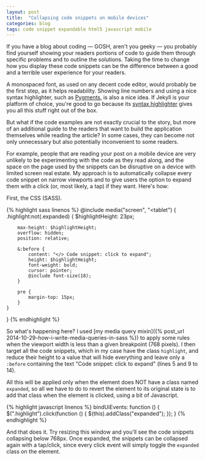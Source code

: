 ```yaml
---
layout: post
title:  "Collapsing code snippets on mobile devices"
categories: blog
tags: code snippet expandable html5 javascript mobile
---
```

If you have a blog about coding — GOSH, aren't you geeky — you probably find yourself showing your readers portions of code to guide them through specific problems and to outline the solutions. Taking the time to change how you display these code snippets can be the difference between a good and a terrible user experience for your readers.<!--more-->

A monospaced font, as used on any decent code editor, would probably be the first step, as it helps readability. Showing line numbers and using a nice syntax highlighter, such as [Pygments](http://pygments.org/), is also a nice idea. If Jekyll is your platform of choice, you're good to go because its [syntax highlighter](http://jekyllrb.com/docs/templates/#code-snippet-highlighting) gives you all this stuff right out of the box.

But what if the code examples are not exactly crucial to the story, but more of an additional guide to the readers that want to build the application themselves while reading the article? In some cases, they can become not only unnecessary but also potentially inconvenient to some readers.

For example, people that are reading your post on a mobile device are very unlikely to be experimenting with the code as they read along, and the space on the page used by the snippets can be disruptive on a device with limited screen real estate. My approach is to automatically collapse every code snippet on narrow viewports and to give users the option to expand them with a click (or, most likely, a tap) if they want. Here's how:

First, the CSS (SASS).

{% highlight sass linenos %}
@include media("screen", "<tablet") {
	.highlight:not(.expanded) {
		$highlightHeight: 23px;

		max-height: $highlightHeight;
		overflow: hidden;
		position: relative;

		&:before {
			content: "</> Code snippet: click to expand";
			height: $highlightHeight;
			font-weight: bold;
			cursor: pointer;
			@include font-size(18);
		}

		pre {
			margin-top: 15px;
		}
	}
}
{% endhighlight %}

So what's happening here? I used [my media query mixin]({% post_url 2014-10-29-how-i-write-media-queries-in-sass %}) to apply some rules when the viewport width is less than a given breakpoint (768 pixels). I then target all the code snippets, which in my case have the class `highlight`, and reduce their height to a value that will hide everything and leave only a `:before` containing the text "Code snippet: click to expand" (lines 5 and 9 to 14).

All this will be applied only when the element does NOT have a class named `expanded`, so all we have to do to revert the element to its original state is to add that class when the element is clicked, using a bit of Javascript.

{% highlight javascript linenos %}
bindUiEvents: function () {
	$(".highlight").click(function () {
		$(this).addClass("expanded");
	});
}
{% endhighlight %}

And that does it. Try resizing this window and you'll see the code snippets collapsing below 768px. Once expanded, the snippets can be collapsed again with a tap/click, since every click event will simply toggle the `expanded` class on the element.<!--tomb-->